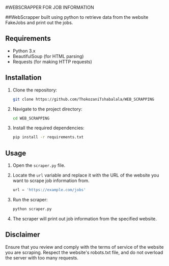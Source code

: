 #WEBSCRAPPER FOR JOB INFORMATION

##WebScrapper built using python to retrieve data from the website FakeJobs and print out the jobs.


## Requirements

- Python 3.x
- BeautifulSoup (for HTML parsing)
- Requests (for making HTTP requests)


## Installation

1. Clone the repository:

    ```bash
    git clone https://github.com/ThokozaniTshabalala/WEB_SCRAPPING
    ```

2. Navigate to the project directory:

    ```bash
    cd WEB_SCRAPPING
    ```

3. Install the required dependencies:

    ```bash
    pip install -r requirements.txt
    ```
## Usage

1. Open the `scraper.py` file.

2. Locate the `url` variable and replace it with the URL of the website you want to scrape job information from.

    ```python
    url = 'https://example.com/jobs'
    ```

3. Run the scraper:

    ```bash
    python scraper.py
    ```

4. The scraper will print out job information from the specified website.

## Disclaimer

Ensure that you review and comply with the terms of service of the website you are scraping. Respect the website's robots.txt file, and do not overload the server with too many requests.